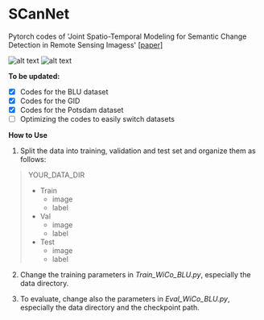 # SCanNet
Pytorch codes of 'Joint Spatio-Temporal Modeling for Semantic Change Detection in Remote Sensing Imagess' [[paper]](http://xxx)


![alt text](https://github.com/ggsDing/WiCoNet/blob/main/framework.png)
![alt text](https://github.com/ggsDing/WiCoNet/blob/main/L_psd_sc.png)

**To be updated:**
- [x] Codes for the BLU dataset
- [x] Codes for the GID
- [x] Codes for the Potsdam dataset
- [ ] Optimizing the codes to easily switch datasets

**How to Use**
1. Split the data into training, validation and test set and organize them as follows:

>YOUR_DATA_DIR
>  - Train
>    - image
>    - label
>  - Val
>    - image
>    - label
>  - Test
>    - image
>    - label

2. Change the training parameters in *Train_WiCo_BLU.py*, especially the data directory.

3. To evaluate, change also the parameters in *Eval_WiCo_BLU.py*, especially the data directory and the checkpoint path.

